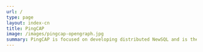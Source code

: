 ```yaml
---
url: /
type: page
layout: index-cn
title: PingCAP
image: /images/pingcap-opengraph.jpg
summary: PingCAP is focused on developing distributed NewSQL and is the team building TiDB, an open-source distributed NewSQL database.
---
```

